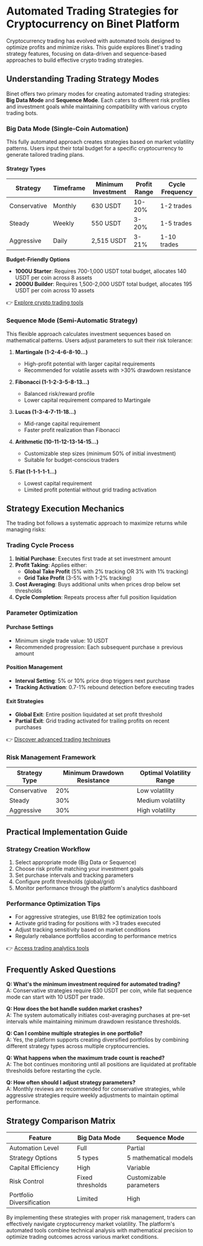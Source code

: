# Automated Trading Strategies for Cryptocurrency on Binet Platform  

Cryptocurrency trading has evolved with automated tools designed to optimize profits and minimize risks. This guide explores Binet's trading strategy features, focusing on data-driven and sequence-based approaches to build effective crypto trading strategies.  

## Understanding Trading Strategy Modes  

Binet offers two primary modes for creating automated trading strategies: **Big Data Mode** and **Sequence Mode**. Each caters to different risk profiles and investment goals while maintaining compatibility with various crypto trading bots.  

### Big Data Mode (Single-Coin Automation)  

This fully automated approach creates strategies based on market volatility patterns. Users input their total budget for a specific cryptocurrency to generate tailored trading plans.  

#### Strategy Types  

| Strategy | Timeframe | Minimum Investment | Profit Range | Cycle Frequency |  
|---------|----------|--------------------|-------------|----------------|  
| Conservative | Monthly | 630 USDT | 10-20% | 1-2 trades |  
| Steady | Weekly | 550 USDT | 3-20% | 1-5 trades |  
| Aggressive | Daily | 2,515 USDT | 3-21% | 1-10 trades |  

**Budget-Friendly Options**  
- **1000U Starter**: Requires 700-1,000 USDT total budget, allocates 140 USDT per coin across 8 assets  
- **2000U Builder**: Requires 1,500-2,000 USDT total budget, allocates 195 USDT per coin across 10 assets  

👉 [Explore crypto trading tools](https://bit.ly/okx-bonus)  

### Sequence Mode (Semi-Automatic Strategy)  

This flexible approach calculates investment sequences based on mathematical patterns. Users adjust parameters to suit their risk tolerance:  

1. **Martingale (1-2-4-6-8-10...)**  
   - High-profit potential with larger capital requirements  
   - Recommended for volatile assets with >30% drawdown resistance  

2. **Fibonacci (1-1-2-3-5-8-13...)**  
   - Balanced risk/reward profile  
   - Lower capital requirement compared to Martingale  

3. **Lucas (1-3-4-7-11-18...)**  
   - Mid-range capital requirement  
   - Faster profit realization than Fibonacci  

4. **Arithmetic (10-11-12-13-14-15...)**  
   - Customizable step sizes (minimum 50% of initial investment)  
   - Suitable for budget-conscious traders  

5. **Flat (1-1-1-1-1...)**  
   - Lowest capital requirement  
   - Limited profit potential without grid trading activation  

## Strategy Execution Mechanics  

The trading bot follows a systematic approach to maximize returns while managing risks:  

### Trading Cycle Process  
1. **Initial Purchase**: Executes first trade at set investment amount  
2. **Profit Taking**: Applies either:  
   - **Global Take Profit** (5% with 2% tracking OR 3% with 1% tracking)  
   - **Grid Take Profit** (3-5% with 1-2% tracking)  
3. **Cost Averaging**: Buys additional units when prices drop below set thresholds  
4. **Cycle Completion**: Repeats process after full position liquidation  

### Parameter Optimization  

#### Purchase Settings  
- Minimum single trade value: 10 USDT  
- Recommended progression: Each subsequent purchase ≥ previous amount  

#### Position Management  
- **Interval Setting**: 5% or 10% price drop triggers next purchase  
- **Tracking Activation**: 0.7-1% rebound detection before executing trades  

#### Exit Strategies  
- **Global Exit**: Entire position liquidated at set profit threshold  
- **Partial Exit**: Grid trading activated for trailing profits on recent purchases  

👉 [Discover advanced trading techniques](https://bit.ly/okx-bonus)  

### Risk Management Framework  

| Strategy Type | Minimum Drawdown Resistance | Optimal Volatility Range |  
|--------------|---------------------------|-------------------------|  
| Conservative | 20% | Low volatility |  
| Steady | 30% | Medium volatility |  
| Aggressive | 30% | High volatility |  

## Practical Implementation Guide  

### Strategy Creation Workflow  
1. Select appropriate mode (Big Data or Sequence)  
2. Choose risk profile matching your investment goals  
3. Set purchase intervals and tracking parameters  
4. Configure profit thresholds (global/grid)  
5. Monitor performance through the platform's analytics dashboard  

### Performance Optimization Tips  
- For aggressive strategies, use B1/B2 fee optimization tools  
- Activate grid trading for positions with >3 trades executed  
- Adjust tracking sensitivity based on market conditions  
- Regularly rebalance portfolios according to performance metrics  

👉 [Access trading analytics tools](https://bit.ly/okx-bonus)  

## Frequently Asked Questions  

**Q: What's the minimum investment required for automated trading?**  
A: Conservative strategies require 630 USDT per coin, while flat sequence mode can start with 10 USDT per trade.  

**Q: How does the bot handle sudden market crashes?**  
A: The system automatically initiates cost-averaging purchases at pre-set intervals while maintaining minimum drawdown resistance thresholds.  

**Q: Can I combine multiple strategies in one portfolio?**  
A: Yes, the platform supports creating diversified portfolios by combining different strategy types across multiple cryptocurrencies.  

**Q: What happens when the maximum trade count is reached?**  
A: The bot continues monitoring until all positions are liquidated at profitable thresholds before restarting the cycle.  

**Q: How often should I adjust strategy parameters?**  
A: Monthly reviews are recommended for conservative strategies, while aggressive strategies require weekly adjustments to maintain optimal performance.  

## Strategy Comparison Matrix  

| Feature | Big Data Mode | Sequence Mode |  
|--------|---------------|---------------|  
| Automation Level | Full | Partial |  
| Strategy Options | 5 types | 5 mathematical models |  
| Capital Efficiency | High | Variable |  
| Risk Control | Fixed thresholds | Customizable parameters |  
| Portfolio Diversification | Limited | High |  

By implementing these strategies with proper risk management, traders can effectively navigate cryptocurrency market volatility. The platform's automated tools combine technical analysis with mathematical precision to optimize trading outcomes across various market conditions.